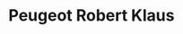 ---
title: "Peugeot Robert Klaus"
url: /st-georgen-am-walde/peugeot-robert-klaus/
shop: Autohaus
---